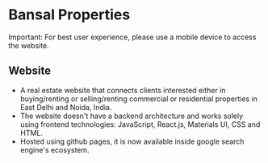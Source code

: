 # Bansal Properties

Important: For best user experience, please use a mobile device to access the website.

## Website

- A real estate website that connects clients interested either in buying/renting or selling/renting
  commercial or residential properties in East Delhi and Noida, India.
- The website doesn't have a backend architecture and works solely using frontend technologies:
  JavaScript, React.js, Materials UI, CSS and HTML.
- Hosted using github pages, it is now available inside google search engine's ecosystem. 

